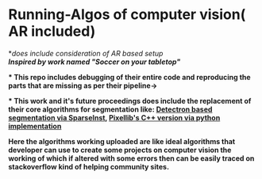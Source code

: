 # Running-Algos of computer vision( AR included)
*<i>does include consideration of AR based setup</i><br/>
<b><i>Inspired by work named "Soccer on your tabletop"</i></b><br/>

<b>* This repo includes debugging of their entire code and reproducing the parts that are missing as per their pipeline-><br/>
  
<b>* This work and it's future proceedings does include the replacement of their core algorithms for segmentation like: <ins>Detectron based segmentation via SparseInst</ins>, <ins>Pixellib's C++ version via python implementation</ins><br/>

Here the algorithms working uploaded are like ideal algorithms that developer can use to create some projects on computer vision the working of which if altered with some errors then can be easily traced on stackoverflow kind of helping community sites.<br/>

